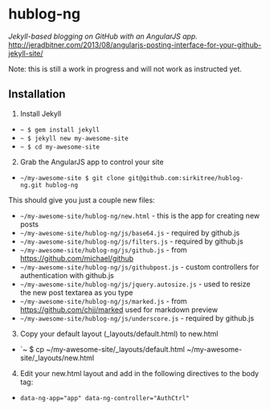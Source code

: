 
# hublog-ng
_Jekyll-based blogging on GitHub with an AngularJS app._
http://jeradbitner.com/2013/08/angularjs-posting-interface-for-your-github-jekyll-site/

Note: this is still a work in progress and will not work as instructed yet.

## Installation
1. Install Jekyll
 * `~ $ gem install jekyll`
 * `~ $ jekyll new my-awesome-site`
 * `~ $ cd my-awesome-site`

2. Grab the AngularJS app to control your site
 * `~/my-awesome-site $ git clone git@github.com:sirkitree/hublog-ng.git hublog-ng`

 This should give you just a couple new files:
 * `~/my-awesome-site/hublog-ng/new.html` - this is the app for creating new posts
 * `~/my-awesome-site/hublog-ng/js/base64.js` - required by github.js
 * `~/my-awesome-site/hublog-ng/js/filters.js` - required by github.js
 * `~/my-awesome-site/hublog-ng/js/github.js` - from https://github.com/michael/github
 * `~/my-awesome-site/hublog-ng/js/githubpost.js` - custom controllers for authentication with github.js
 * `~/my-awesome-site/hublog-ng/js/jquery.autosize.js` - used to resize the new post textarea as you type
 * `~/my-awesome-site/hublog-ng/js/marked.js` - from https://github.com/chjj/marked used for markdown preview
 * `~/my-awesome-site/hublog-ng/js/underscore.js` - required by github.js


3. Copy your default layout (_layouts/default.html) to new.html
 * `~ $ cp ~/my-awesome-site/_layouts/default.html ~/my-awesome-site/_layouts/new.html 


4. Edit your new.html layout and add in the following directives to the body tag:
 * `data-ng-app="app" data-ng-controller="AuthCtrl"`